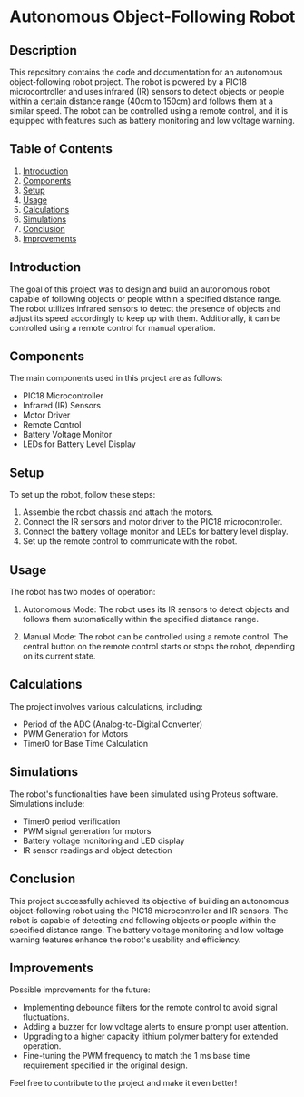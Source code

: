 # Autonomous Object-Following Robot

## Description

This repository contains the code and documentation for an autonomous object-following robot project. The robot is powered by a PIC18 microcontroller and uses infrared (IR) sensors to detect objects or people within a certain distance range (40cm to 150cm) and follows them at a similar speed. The robot can be controlled using a remote control, and it is equipped with features such as battery monitoring and low voltage warning.

## Table of Contents

1. [Introduction](#introduction)
2. [Components](#components)
3. [Setup](#setup)
4. [Usage](#usage)
5. [Calculations](#calculations)
6. [Simulations](#simulations)
7. [Conclusion](#conclusion)
8. [Improvements](#improvements)

## Introduction

The goal of this project was to design and build an autonomous robot capable of following objects or people within a specified distance range. The robot utilizes infrared sensors to detect the presence of objects and adjust its speed accordingly to keep up with them. Additionally, it can be controlled using a remote control for manual operation.

## Components

The main components used in this project are as follows:

- PIC18 Microcontroller
- Infrared (IR) Sensors
- Motor Driver
- Remote Control
- Battery Voltage Monitor
- LEDs for Battery Level Display

## Setup

To set up the robot, follow these steps:

1. Assemble the robot chassis and attach the motors.
2. Connect the IR sensors and motor driver to the PIC18 microcontroller.
3. Connect the battery voltage monitor and LEDs for battery level display.
4. Set up the remote control to communicate with the robot.

## Usage

The robot has two modes of operation:

1. Autonomous Mode: The robot uses its IR sensors to detect objects and follows them automatically within the specified distance range.

2. Manual Mode: The robot can be controlled using a remote control. The central button on the remote control starts or stops the robot, depending on its current state.

## Calculations

The project involves various calculations, including:

- Period of the ADC (Analog-to-Digital Converter)
- PWM Generation for Motors
- Timer0 for Base Time Calculation

## Simulations

The robot's functionalities have been simulated using Proteus software. Simulations include:

- Timer0 period verification
- PWM signal generation for motors
- Battery voltage monitoring and LED display
- IR sensor readings and object detection

## Conclusion

This project successfully achieved its objective of building an autonomous object-following robot using the PIC18 microcontroller and IR sensors. The robot is capable of detecting and following objects or people within the specified distance range. The battery voltage monitoring and low voltage warning features enhance the robot's usability and efficiency.

## Improvements

Possible improvements for the future:

- Implementing debounce filters for the remote control to avoid signal fluctuations.
- Adding a buzzer for low voltage alerts to ensure prompt user attention.
- Upgrading to a higher capacity lithium polymer battery for extended operation.
- Fine-tuning the PWM frequency to match the 1 ms base time requirement specified in the original design.

Feel free to contribute to the project and make it even better!
